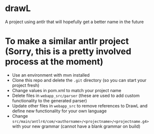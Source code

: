 # drawL
A project using antlr that will hopefully get a better name in the future

# To make a similar antlr project (Sorry, this is a pretty involved process at the moment)
* Use an environment with mvn installed
* Clone this repo and delete the `.git` directory (so you can start your project fresh)
* Change values in pom.xml to match your project name
* Delete files in `webapp_src/parser` (these are used to add custom functionality to the generated parser)
* Update other files in `webapp_src` to remove references to DrawL and define new functionality for your own language
* Change `src/main/antlr4/com/<authorname>/<projectname>/<projectname.g4>` with your new grammar (cannot have a blank grammar on build)
